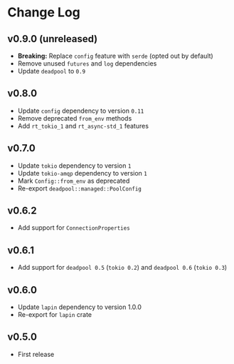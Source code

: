 # Change Log

## v0.9.0 (unreleased)

* __Breaking:__ Replace `config` feature with `serde` (opted out by default)
* Remove unused `futures` and `log` dependencies
* Update `deadpool` to `0.9`

## v0.8.0

* Update `config` dependency to version `0.11`
* Remove deprecated `from_env` methods
* Add `rt_tokio_1` and `rt_async-std_1` features

## v0.7.0

* Update `tokio` dependency to version `1`
* Update `tokio-amqp` dependency to version `1`
* Mark `Config::from_env` as deprecated
* Re-export `deadpool::managed::PoolConfig`

## v0.6.2

* Add support for `ConnectionProperties`

## v0.6.1

* Add support for `deadpool 0.5` (`tokio 0.2`) and `deadpool 0.6` (`tokio 0.3`)

## v0.6.0

* Update `lapin` dependency to version 1.0.0
* Re-export for `lapin` crate

## v0.5.0

* First release
